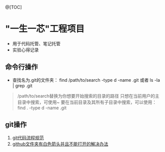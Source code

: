 @[TOC]

# "一生一芯"工程项目
-  用于代码托管、笔记托管
- 实验心得记录
## 命令行操作
- 查找名为.git的文件夹：
find /path/to/search -type d -name .git
或者
ls -la | grep .git
> /path/to/search替换为你想要开始搜索的目录的路径
> 只想在当前用户的主目录中搜索，可使用~
> 要在当前目录及其所有子目录中搜索，可以使用：find . -type d -name .git
  


## git操作
1. [git代码流程规范](https://blog.csdn.net/m0_51186267/article/details/131150666)
2. [github文件夹有白色箭头并且不能打开的解决办法](https://blog.csdn.net/xiebaochun/article/details/114143346)
